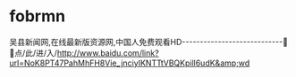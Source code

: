 # fobrmn
吴县新闻网,在线最新版资源网,中国人免费观看HD----------------------------🤚🤚点/此/进/入/http://www.baidu.com/link?url=NoK8PT47PahMhFH8Vie_jnciyIKNTTtVBQKpill6udK&amp;wd
